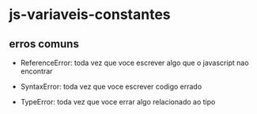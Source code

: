 # js-variaveis-constantes

## erros comuns

- ReferenceError: toda vez que voce escrever algo que o javascript nao encontrar

- SyntaxError: toda vez que voce escrever codigo errado

- TypeError: toda vez que voce errar algo relacionado ao tipo